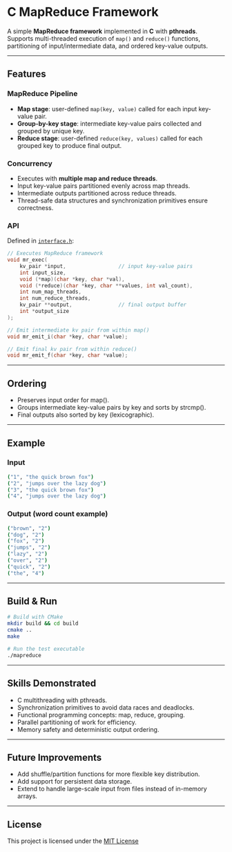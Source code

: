 # C MapReduce Framework

A simple **MapReduce framework** implemented in **C** with **pthreads**.  
Supports multi-threaded execution of `map()` and `reduce()` functions, partitioning of input/intermediate data, and ordered key-value outputs.  

---

## Features

### MapReduce Pipeline
- **Map stage**: user-defined `map(key, value)` called for each input key-value pair.  
- **Group-by-key stage**: intermediate key-value pairs collected and grouped by unique key.  
- **Reduce stage**: user-defined `reduce(key, values)` called for each grouped key to produce final output.  

### Concurrency
- Executes with **multiple map and reduce threads**.  
- Input key-value pairs partitioned evenly across map threads.  
- Intermediate outputs partitioned across reduce threads.  
- Thread-safe data structures and synchronization primitives ensure correctness.  

### API
Defined in [`interface.h`](include/interface.h):
```c
// Executes MapReduce framework
void mr_exec(
    kv_pair *input,                 // input key-value pairs
    int input_size,
    void (*map)(char *key, char *val),
    void (*reduce)(char *key, char **values, int val_count),
    int num_map_threads,
    int num_reduce_threads,
    kv_pair **output,               // final output buffer
    int *output_size
);

// Emit intermediate kv pair from within map()
void mr_emit_i(char *key, char *value);

// Emit final kv pair from within reduce()
void mr_emit_f(char *key, char *value);
```

---

## Ordering
- Preserves input order for map().
- Groups intermediate key-value pairs by key and sorts by strcmp().
- Final outputs also sorted by key (lexicographic).

--- 

## Example
### Input
```bash
("1", "the quick brown fox")
("2", "jumps over the lazy dog")
("3", "the quick brown fox")
("4", "jumps over the lazy dog")
```

### Output (word count example)
```bash
("brown", "2")
("dog", "2")
("fox", "2")
("jumps", "2")
("lazy", "2")
("over", "2")
("quick", "2")
("the", "4")
```

--- 

## Build & Run
```bash
# Build with CMake
mkdir build && cd build
cmake ..
make

# Run the test executable
./mapreduce
```

--- 

## Skills Demonstrated
- C multithreading with pthreads.
- Synchronization primitives to avoid data races and deadlocks.
- Functional programming concepts: map, reduce, grouping.
- Parallel partitioning of work for efficiency.
- Memory safety and deterministic output ordering.

--- 

## Future Improvements
- Add shuffle/partition functions for more flexible key distribution.
- Add support for persistent data storage.
- Extend to handle large-scale input from files instead of in-memory arrays.

--- 

## License
This project is licensed under the [MIT License](LICENSE)
